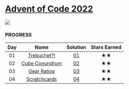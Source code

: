 # [Advent of Code 2022](https://adventofcode.com/2023)

![](https://img.shields.io/badge/stars%20⭐-2-yellow)

### PROGRESS

| Day |                         Name                          | Solution | Stars Earned |
| :-: | :---------------------------------------------------: | :------: | :----------: |
| 01  |  [Trebuchet?!](https://adventofcode.com/2023/day/1)   | [01](01) |      ★★      |
| 02  | [Cube Conundrum](https://adventofcode.com/2023/day/2) | [02](02) |      ★★      |
| 03  |  [Gear Ratios](https://adventofcode.com/2023/day/3)   | [03](03) |      ★★      |
| 04  |  [Scratchcards](https://adventofcode.com/2023/day/4)  | [04](04) |      ★★      |
